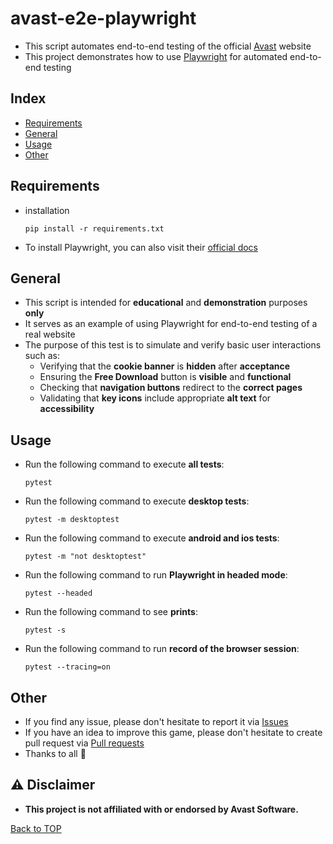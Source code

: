 # avast-e2e-playwright

- This script automates end-to-end testing of the official [Avast](https://www.avast.com/en-us/index) website
- This project demonstrates how to use [Playwright](https://playwright.dev/python/) for automated end-to-end testing

## Index

- [Requirements](#requirements)
- [General](#general)
- [Usage](#usage)
- [Other](#other)

## Requirements

* installation
  ```
  pip install -r requirements.txt
  ```
* To install Playwright, you can also visit their [official docs](https://playwright.dev/python/docs/intro)

## General

* This script is intended for **educational** and **demonstration** purposes **only**
* It serves as an example of using Playwright for end-to-end testing of a real website
* The purpose of this test is to simulate and verify basic user interactions such as:
    * Verifying that the **cookie banner** is **hidden** after **acceptance**
    * Ensuring the **Free Download** button is **visible** and **functional**
    * Checking that **navigation buttons** redirect to the **correct pages**
    * Validating that **key icons** include appropriate **alt text** for **accessibility**

## Usage

* Run the following command to execute **all tests**:
  ```
  pytest
  ```

* Run the following command to execute **desktop tests**:
  ```
  pytest -m desktoptest    
  ```
  
* Run the following command to execute **android and ios tests**:
  ```
  pytest -m "not desktoptest"
  ```

* Run the following command to run **Playwright in headed mode**:
  ```
  pytest --headed 
  ```

* Run the following command to see **prints**:
  ```
  pytest -s 
  ```

* Run the following command to run **record of the browser session**:
  ```
  pytest --tracing=on
  ```

## Other

* If you find any issue, please don't hesitate to report it
  via [Issues](https://github.com/Fearplay/avast-e2e-playwright/issues)
* If you have an idea to improve this game, please don't hesitate to create pull request
  via [Pull requests](https://github.com/Fearplay/avast-e2e-playwright/pulls)
* Thanks to all :green_heart:

## :warning: Disclaimer

* **This project is not affiliated with or endorsed by Avast Software.**

[Back to TOP](#avast-e2e-playwright)